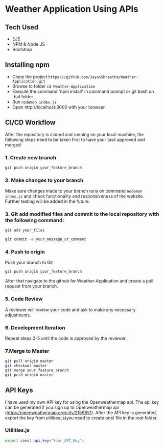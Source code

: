 # Weather Application Using APIs

## Tech Used

- EJS
- NPM & Node JS
- Bootstrap

## Installing npm

- Clone the project `https://github.com/JayanShrestha/Weather-Application.git`
- Browse to folder `cd Weather-Application`
- Execute the command 'npm install' in command prompt or git bash on that folder
- Run `nodemon index.js`
- Open http://localhost:3000 with your browser.

## CI/CD Workflow

After the repository is cloned and running on your local machine, the following steps need to be taken first to have your task approved and merged

### 1. Create new branch

```bash 
git push origin your_feature_branch
```

### 2. Make changes to your branch

Make sure changes made to your branch runs on command ```nodemon index.js``` and check functionality and responsiveness of the website. Further testing will be added in the future.

### 3. Git add modified files and commit to the local repository with the following command:
```bash
git add your_files
```
```bash
git commit -m your_message_or_comment
```
### 4. Push to origin
Push your branch to Git
```bash
git push origin your_feature_branch
```
After that navigate to the github for Weather-Application and create a pull request from your branch.
### 5. Code Review
A reviewer will review your code and ask to make any necessary adjustments.
### 6. Development Iteration
Repeat steps 2-5 until the code is approved by the reviewer.
### 7.Merge to Master
```bash
git pull origin master
git checkout master
git merge your_feature_branch
git push origin master
```

## API Keys
I have used my own API key for using the Openweathermap api. The api key can be generated if you sign up to Openweathermap api (https://openweathermap.org/city/2159851). After the API key is generated, export the key from utilities.js(you need to create one) file in the root folder. 
### Utilities.js
```bash
export const api_key="Your_API_Key";
```

